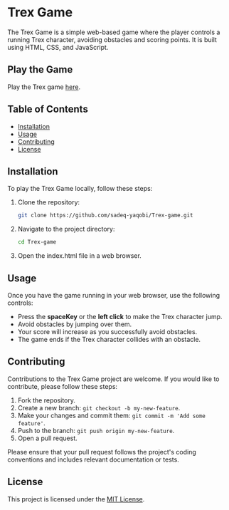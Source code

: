 # Trex Game

The Trex Game is a simple web-based game where the player controls a running Trex character, avoiding obstacles and scoring points. It is built using HTML, CSS, and JavaScript.

## Play the Game

Play the Trex game [here](https://sadeq-yaqobi.github.io/Trex-game/).


## Table of Contents

- [Installation](#installation)
- [Usage](#usage)
- [Contributing](#contributing)
- [License](#license)

## Installation

To play the Trex Game locally, follow these steps:

1. Clone the repository:

   ```bash
   git clone https://github.com/sadeq-yaqobi/Trex-game.git
2. Navigate to the project directory:

    ```bash
    cd Trex-game
3. Open the index.html file in a web browser.


## Usage
Once you have the game running in your web browser, use the following controls:

- Press the **spaceKey** or the **left click** to make the Trex character jump.
- Avoid obstacles by jumping over them.
- Your score will increase as you successfully avoid obstacles.
- The game ends if the Trex character collides with an obstacle.




## Contributing
Contributions to the Trex Game project are welcome. If you would like to contribute, please follow these steps:

1. Fork the repository.
2. Create a new branch: `git checkout -b my-new-feature`.
3. Make your changes and commit them: `git commit -m 'Add some feature'`.
4. Push to the branch: `git push origin my-new-feature`.
5. Open a pull request.

Please ensure that your pull request follows the project's coding conventions and includes relevant documentation or tests.

## License
This project is licensed under the [MIT License](https://opensource.org/licenses/MIT).

